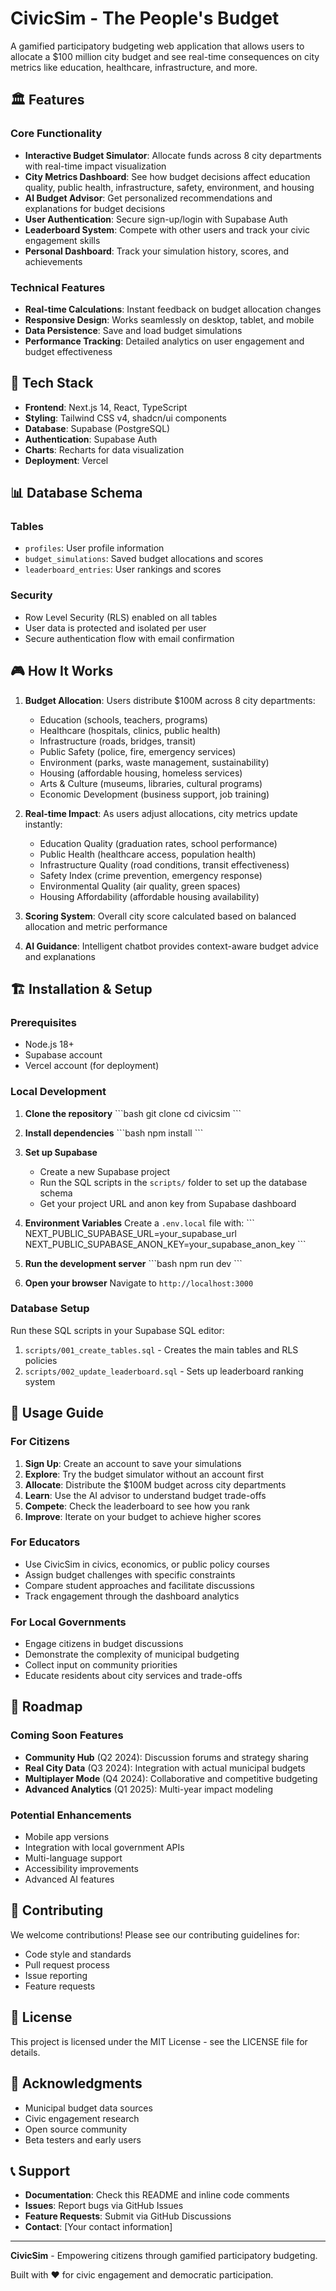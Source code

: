 # CivicSim - The People's Budget

A gamified participatory budgeting web application that allows users to allocate a $100 million city budget and see real-time consequences on city metrics like education, healthcare, infrastructure, and more.

## 🏛️ Features

### Core Functionality
- **Interactive Budget Simulator**: Allocate funds across 8 city departments with real-time impact visualization
- **City Metrics Dashboard**: See how budget decisions affect education quality, public health, infrastructure, safety, environment, and housing
- **AI Budget Advisor**: Get personalized recommendations and explanations for budget decisions
- **User Authentication**: Secure sign-up/login with Supabase Auth
- **Leaderboard System**: Compete with other users and track your civic engagement skills
- **Personal Dashboard**: Track your simulation history, scores, and achievements

### Technical Features
- **Real-time Calculations**: Instant feedback on budget allocation changes
- **Responsive Design**: Works seamlessly on desktop, tablet, and mobile
- **Data Persistence**: Save and load budget simulations
- **Performance Tracking**: Detailed analytics on user engagement and budget effectiveness

## 🚀 Tech Stack

- **Frontend**: Next.js 14, React, TypeScript
- **Styling**: Tailwind CSS v4, shadcn/ui components
- **Database**: Supabase (PostgreSQL)
- **Authentication**: Supabase Auth
- **Charts**: Recharts for data visualization
- **Deployment**: Vercel

## 📊 Database Schema

### Tables
- `profiles`: User profile information
- `budget_simulations`: Saved budget allocations and scores
- `leaderboard_entries`: User rankings and scores

### Security
- Row Level Security (RLS) enabled on all tables
- User data is protected and isolated per user
- Secure authentication flow with email confirmation

## 🎮 How It Works

1. **Budget Allocation**: Users distribute $100M across 8 city departments:
   - Education (schools, teachers, programs)
   - Healthcare (hospitals, clinics, public health)
   - Infrastructure (roads, bridges, transit)
   - Public Safety (police, fire, emergency services)
   - Environment (parks, waste management, sustainability)
   - Housing (affordable housing, homeless services)
   - Arts & Culture (museums, libraries, cultural programs)
   - Economic Development (business support, job training)

2. **Real-time Impact**: As users adjust allocations, city metrics update instantly:
   - Education Quality (graduation rates, school performance)
   - Public Health (healthcare access, population health)
   - Infrastructure Quality (road conditions, transit effectiveness)
   - Safety Index (crime prevention, emergency response)
   - Environmental Quality (air quality, green spaces)
   - Housing Affordability (affordable housing availability)

3. **Scoring System**: Overall city score calculated based on balanced allocation and metric performance

4. **AI Guidance**: Intelligent chatbot provides context-aware budget advice and explanations

## 🏗️ Installation & Setup

### Prerequisites
- Node.js 18+ 
- Supabase account
- Vercel account (for deployment)

### Local Development

1. **Clone the repository**
   \`\`\`bash
   git clone <repository-url>
   cd civicsim
   \`\`\`

2. **Install dependencies**
   \`\`\`bash
   npm install
   \`\`\`

3. **Set up Supabase**
   - Create a new Supabase project
   - Run the SQL scripts in the `scripts/` folder to set up the database schema
   - Get your project URL and anon key from Supabase dashboard

4. **Environment Variables**
   Create a `.env.local` file with:
   \`\`\`
   NEXT_PUBLIC_SUPABASE_URL=your_supabase_url
   NEXT_PUBLIC_SUPABASE_ANON_KEY=your_supabase_anon_key
   \`\`\`

5. **Run the development server**
   \`\`\`bash
   npm run dev
   \`\`\`

6. **Open your browser**
   Navigate to `http://localhost:3000`

### Database Setup

Run these SQL scripts in your Supabase SQL editor:

1. `scripts/001_create_tables.sql` - Creates the main tables and RLS policies
2. `scripts/002_update_leaderboard.sql` - Sets up leaderboard ranking system

## 🎯 Usage Guide

### For Citizens
1. **Sign Up**: Create an account to save your simulations
2. **Explore**: Try the budget simulator without an account first
3. **Allocate**: Distribute the $100M budget across city departments
4. **Learn**: Use the AI advisor to understand budget trade-offs
5. **Compete**: Check the leaderboard to see how you rank
6. **Improve**: Iterate on your budget to achieve higher scores

### For Educators
- Use CivicSim in civics, economics, or public policy courses
- Assign budget challenges with specific constraints
- Compare student approaches and facilitate discussions
- Track engagement through the dashboard analytics

### For Local Governments
- Engage citizens in budget discussions
- Demonstrate the complexity of municipal budgeting
- Collect input on community priorities
- Educate residents about city services and trade-offs

## 🔮 Roadmap

### Coming Soon Features
- **Community Hub** (Q2 2024): Discussion forums and strategy sharing
- **Real City Data** (Q3 2024): Integration with actual municipal budgets
- **Multiplayer Mode** (Q4 2024): Collaborative and competitive budgeting
- **Advanced Analytics** (Q1 2025): Multi-year impact modeling

### Potential Enhancements
- Mobile app versions
- Integration with local government APIs
- Multi-language support
- Accessibility improvements
- Advanced AI features

## 🤝 Contributing

We welcome contributions! Please see our contributing guidelines for:
- Code style and standards
- Pull request process
- Issue reporting
- Feature requests

## 📄 License

This project is licensed under the MIT License - see the LICENSE file for details.

## 🙏 Acknowledgments

- Municipal budget data sources
- Civic engagement research
- Open source community
- Beta testers and early users

## 📞 Support

- **Documentation**: Check this README and inline code comments
- **Issues**: Report bugs via GitHub Issues
- **Feature Requests**: Submit via GitHub Discussions
- **Contact**: [Your contact information]

---

**CivicSim** - Empowering citizens through gamified participatory budgeting.

Built with ❤️ for civic engagement and democratic participation.
